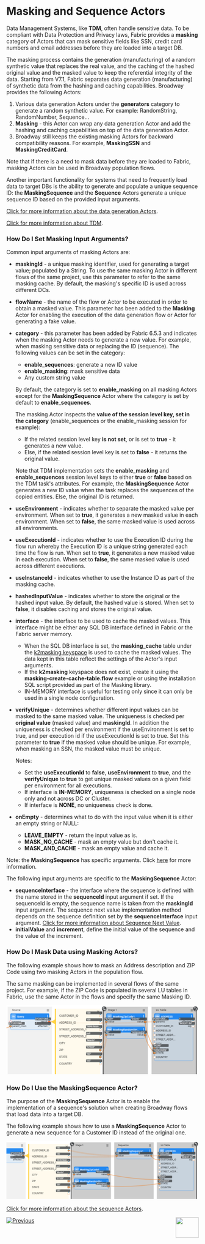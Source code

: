 # Masking and Sequence Actors

Data Management Systems, like **TDM**, often handle sensitive data. To be compliant with Data Protection and Privacy laws, Fabric provides a **masking** category of Actors that can mask sensitive fields like SSN, credit card numbers and email addresses before they are loaded into a target DB.

The masking process contains the generation (manufacturing) of a random synthetic value that replaces the real value, and the caching of the hashed original value and the masked value to keep the referential integrity of the data. Starting from V7.1, Fabric separates data generation (manufacturing) of synthetic data from the hashing and caching capabilities. Broadway provides the following Actors:

1. Various data generation Actors under the **generators** category to generate a random synthetic value. For example: RandomString, RandomNumber, Sequence...
2. **Masking**  - this Actor can wrap any data generation Actor and add the hashing and caching capabilities on top of the data generation Actor.
3. Broadway still keeps the existing masking Actors for backward compatibility reasons. For example, **MaskingSSN** and **MaskingCreditCard**. 

Note that if there is a need to mask data before they are loaded to Fabric, masking Actors can be used in Broadway population flows.

Another important functionality for systems that need to frequently load data to target DBs is the ability to generate and populate a unique sequence ID: the **MaskingSequence**  and the **Sequence** Actors generate a unique sequence ID based on the provided input arguments.

[Click for more information about the data generation Actors](07a_data_generators_actors.md).

[Click for more information about TDM](/articles/TDM/tdm_overview/01_tdm_overview.md). 

### How Do I Set Masking Input Arguments?

Common input arguments of masking Actors are:

* **maskingId** - a unique masking identifier, used for generating a target value; populated by a String. To use the same masking Actor in different flows of the same project, use this parameter to refer to the same masking cache. By default, the masking's specific ID is used across different DCs.
* **flowName** - the name of the flow or Actor to be executed in order to obtain a masked value. This parameter has been added to the **Masking** Actor for enabling the execution of the data generation flow or Actor for generating a fake value.
  
* **category** - this parameter has been added by Fabric 6.5.3 and indicates when the masking Actor needs to generate a new value. For example, when masking sensitive data or replacing the ID (sequence). The following values can be set in the category:
  
  - **enable_sequences**: generate a new ID value
  - **enable_masking**: mask sensitive data
  - Any custom string value 
  
   By default, the category is set to **enable_masking** on all masking Actors except for the **MaskingSequence** Actor where the category is set by default to **enable_sequences**.
  
   The masking Actor inspects the **value of the session level key, set in the category** (enable_sequences or the enable_masking session for example):
  
   - If the related session level key **is not set**, or is set to **true** - it generates a new value.    
   - Else, if the related session level key is set to **false** - it returns the original value.
  
   Note that TDM implementation sets the **enable_masking** and **enable_sequences** session level keys to either **true** or **false** based on the TDM task's attributes. For example, the **MaskingSequence** Actor generates a new ID value when the task replaces the sequences of the copied entities. Else, the original ID is returned. 
  
* **useEnvironment** - indicates whether to separate the masked value per environment. When set to **true**, it generates a new masked value in each environment. When set to **false**, the same masked value is used across all environments. 
* **useExecutionId** - indicates whether to use the Execution ID during the flow run whereby the Execution ID is a unique string generated each time the flow is run. When set to **true**, it generates a new masked value in each execution. When set to **false**, the same masked value is used across different executions.
* **useInstanceId** - indicates whether to use the Instance ID as part of the masking cache. 
* **hashedInputValue** - indicates whether to store the original or the hashed input value. By default, the hashed value is stored. When set to **false**, it disables caching and stores the original value.
* **interface** - the interface to be used to cache the masked values. This interface might be either any SQL DB interface defined in Fabric or the Fabric server memory. 
  * When the SQL DB interface is set, the **masking_cache** table under the [k2masking keyspace](/articles/02_fabric_architecture/06_cassandra_keyspaces_for_fabric.md) is used to cache the masked values. The data kept in this table reflect the settings of the Actor's input arguments.
  * If the **k2masking** keyspace does not exist, create it using the **masking-create-cache-table.flow** example or using the installation SQL script provided as part of the Masking library. 
  * IN-MEMORY interface is useful for testing only since it can only be used in a single node configuration.
* **verifyUnique** - determines whether different input values can be masked to the same masked value. The uniqueness is checked per **original value** (masked value) and **maskingId**. In addition the uniqueness is checked per environment if the useEnvironment is set to true, and per execution id if the useExecutionId is set to true. Set this parameter to **true** if the masked value should be unique. For example, when masking an SSN, the masked value must be unique.

  Notes:
    * Set the **useExecutionId** to **false**, **useEnvironment** to **true**, and the **verifyUnique** to **true** to get unique masked values on a given field per environment for all executions.
    * If interface is **IN-MEMORY**, uniqueness is checked on a single node only and not across DC or Cluster.
    * If interface is **NONE**, no uniqueness check is done.

* **onEmpty** - determines what to do with the input value when it is either an empty string or NULL:

  * **LEAVE_EMPTY** - return the input value as is.
  * **MASK_NO_CACHE** - mask an empty value but don't cache it.
  * **MASK_AND_CACHE** - mask an empty value and cache it.

 Note: the **MaskingSequence** has specific arguments. Click [here](08_sequence_implementation_guide.md#sequence-next-value) for more information.

The following input arguments are specific to the **MaskingSequence** Actor:

* **sequenceInterface** - the interface where the sequence is defined with the name stored in the **sequenceId** input argument if set. If the sequenceId is empty, the sequence name is taken from the **maskingId** input argument. The sequence next value implementation method depends on the sequence definition set by the **sequenceInterface** input argument. [Click for more information about Sequence Next Value](08_sequence_implementation_guide.md#sequence-next-value).
* **initialValue** and **increment**, define the initial value of the sequence and the value of the increment. 

### How Do I Mask Data using Masking Actors?

The following example shows how to mask an Address description and ZIP Code using two masking Actors in the population flow. 

The same masking can be implemented in several flows of the same project. For example, if the ZIP Code is populated in several LU tables in Fabric, use the same Actor in the flows and specify the same Masking ID.

![image](../images/99_actors_07_1.PNG)

### How Do I Use the MaskingSequence Actor?

The purpose of the **MaskingSequence** Actor is to enable the implementation of a sequence's solution when creating Broadway flows that load data into a target DB.

The following example shows how to use a **MaskingSequence** Actor to generate a new sequence for a Customer ID instead of the original one.

![image](../images/99_actors_07_2.PNG)

[Click for more information about the sequence Actors](08_sequence_implementation_guide.md).


[![Previous](/articles/images/Previous.png)](06_error_handling_actors.md)[<img align="right" width="60" height="54" src="/articles/images/Next.png">](07a_data_generators_actors.md)
